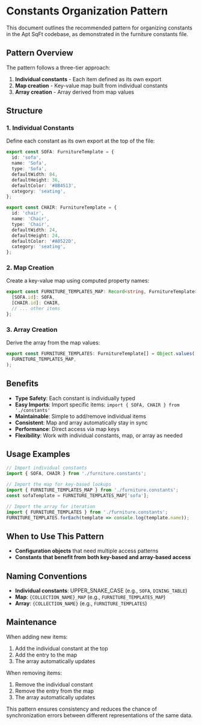 # Constants Organization Pattern

This document outlines the recommended pattern for organizing constants in the Apt SqFt codebase, as demonstrated in the furniture constants file.

## Pattern Overview

The pattern follows a three-tier approach:

1. **Individual constants** - Each item defined as its own export
2. **Map creation** - Key-value map built from individual constants
3. **Array creation** - Array derived from map values

## Structure

### 1. Individual Constants

Define each constant as its own export at the top of the file:

```typescript
export const SOFA: FurnitureTemplate = {
  id: 'sofa',
  name: 'Sofa',
  type: 'Sofa',
  defaultWidth: 84,
  defaultHeight: 36,
  defaultColor: '#8B4513',
  category: 'seating',
};

export const CHAIR: FurnitureTemplate = {
  id: 'chair',
  name: 'Chair',
  type: 'Chair',
  defaultWidth: 24,
  defaultHeight: 24,
  defaultColor: '#A0522D',
  category: 'seating',
};
```

### 2. Map Creation

Create a key-value map using computed property names:

```typescript
export const FURNITURE_TEMPLATES_MAP: Record<string, FurnitureTemplate> = {
  [SOFA.id]: SOFA,
  [CHAIR.id]: CHAIR,
  // ... other items
};
```

### 3. Array Creation

Derive the array from the map values:

```typescript
export const FURNITURE_TEMPLATES: FurnitureTemplate[] = Object.values(
  FURNITURE_TEMPLATES_MAP,
);
```

## Benefits

- **Type Safety**: Each constant is individually typed
- **Easy Imports**: Import specific items: `import { SOFA, CHAIR } from './constants'`
- **Maintainable**: Simple to add/remove individual items
- **Consistent**: Map and array automatically stay in sync
- **Performance**: Direct access via map keys
- **Flexibility**: Work with individual constants, map, or array as needed

## Usage Examples

```typescript
// Import individual constants
import { SOFA, CHAIR } from './furniture.constants';

// Import the map for key-based lookups
import { FURNITURE_TEMPLATES_MAP } from './furniture.constants';
const sofaTemplate = FURNITURE_TEMPLATES_MAP['sofa'];

// Import the array for iteration
import { FURNITURE_TEMPLATES } from './furniture.constants';
FURNITURE_TEMPLATES.forEach(template => console.log(template.name));
```

## When to Use This Pattern

- **Configuration objects** that need multiple access patterns
- **Constants that benefit from both key-based and array-based access**

## Naming Conventions

- **Individual constants**: UPPER_SNAKE_CASE (e.g., `SOFA`, `DINING_TABLE`)
- **Map**: `{COLLECTION_NAME}_MAP` (e.g., `FURNITURE_TEMPLATES_MAP`)
- **Array**: `{COLLECTION_NAME}` (e.g., `FURNITURE_TEMPLATES`)

## Maintenance

When adding new items:

1. Add the individual constant at the top
2. Add the entry to the map
3. The array automatically updates

When removing items:

1. Remove the individual constant
2. Remove the entry from the map
3. The array automatically updates

This pattern ensures consistency and reduces the chance of synchronization errors between different representations of the same data.
